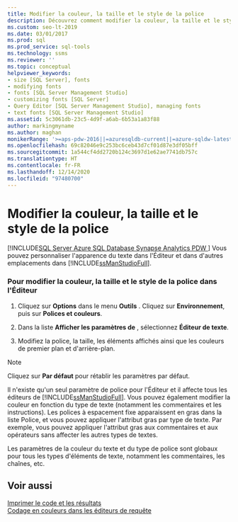 ```yaml
---
title: Modifier la couleur, la taille et le style de la police
description: Découvrez comment modifier la couleur, la taille et le style de la police pour les éditeurs de SQL Server Management Studio. La couleur peut être différente pour différents types de texte (tels que les commentaires et les instructions).
ms.custom: seo-lt-2019
ms.date: 03/01/2017
ms.prod: sql
ms.prod_service: sql-tools
ms.technology: ssms
ms.reviewer: ''
ms.topic: conceptual
helpviewer_keywords:
- size [SQL Server], fonts
- modifying fonts
- fonts [SQL Server Management Studio]
- customizing fonts [SQL Server]
- Query Editor [SQL Server Management Studio], managing fonts
- text fonts [SQL Server Management Studio]
ms.assetid: 5c3061db-23c5-4d9f-a6ab-6b53a1a83f88
author: markingmyname
ms.author: maghan
monikerRange: '>=aps-pdw-2016||=azuresqldb-current||=azure-sqldw-latest||>=sql-server-2016||>=sql-server-linux-2017||=azuresqldb-mi-current'
ms.openlocfilehash: 69c82046e9c253bc6ceb43d7cf01d87e3df05bff
ms.sourcegitcommit: 1a544cf4dd2720b124c3697d1e62ae7741db757c
ms.translationtype: HT
ms.contentlocale: fr-FR
ms.lasthandoff: 12/14/2020
ms.locfileid: "97480700"
---
```

# <a name="change-font-color-size-and-style"></a>Modifier la couleur, la taille et le style de la police
[!INCLUDE[SQL Server Azure SQL Database Synapse Analytics PDW ](../../includes/applies-to-version/sql-asdb-asdbmi-asa-pdw.md)]
  Vous pouvez personnaliser l'apparence du texte dans l'Éditeur et dans d'autres emplacements dans [!INCLUDE[ssManStudioFull](../../includes/ssmanstudiofull-md.md)].  
  
### <a name="to-change-font-color-size-and-style-in-the-editor"></a>Pour modifier la couleur, la taille et le style de la police dans l'Éditeur  
  
1.  Cliquez sur **Options** dans le menu **Outils** . Cliquez sur **Environnement**, puis sur **Polices et couleurs**.  
  
2.  Dans la liste **Afficher les paramètres de** , sélectionnez **Éditeur de texte**.  
  
3.  Modifiez la police, la taille, les éléments affichés ainsi que les couleurs de premier plan et d'arrière-plan.  
  
> [!NOTE]  
>  Cliquez sur **Par défaut** pour rétablir les paramètres par défaut.  
  
 Il n'existe qu'un seul paramètre de police pour l'Éditeur et il affecte tous les éditeurs de [!INCLUDE[ssManStudioFull](../../includes/ssmanstudiofull-md.md)]. Vous pouvez également modifier la couleur en fonction du type de texte (notamment les commentaires et les instructions). Les polices à espacement fixe apparaissent en gras dans la liste Police, et vous pouvez appliquer l'attribut gras par type de texte. Par exemple, vous pouvez appliquer l'attribut gras aux commentaires et aux opérateurs sans affecter les autres types de textes.  
  
 Les paramètres de la couleur du texte et du type de police sont globaux pour tous les types d'éléments de texte, notamment les commentaires, les chaînes, etc.  
  
## <a name="see-also"></a>Voir aussi  
 [Imprimer le code et les résultats](./print-code-and-results.md)   
 [Codage en couleurs dans les éditeurs de requête](./color-coding-in-query-editors.md)  
  
